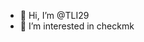 - 👋 Hi, I’m @TLI29
- 👀 I’m interested in checkmk

<!---
TLI29/TLI29 is a ✨ special ✨ repository because its `README.md` (this file) appears on your GitHub profile.
You can click the Preview link to take a look at your changes.
--->
